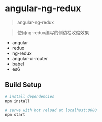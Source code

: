 # angular-ng-redux

> angular-ng-redux

> 使用ng-redux编写的侧边栏收缩效果


* angular
* redux
* ng-redux
* angular-ui-router
* babel
* es6


## Build Setup

``` bash
# install dependencies
npm install

# serve with hot reload at localhost:8080
npm start
```

